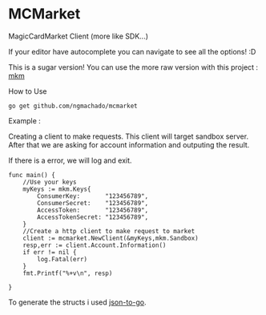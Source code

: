 # MCMarket
MagicCardMarket Client (more like SDK...)

If your editor have autocomplete you can navigate to see all the options! :D

This is a sugar version! You can use the more raw version with this project : [mkm](https://github.com/ngmachado/mkm)

How to Use
```
go get github.com/ngmachado/mcmarket
```

Example : 

Creating a client to make requests. This client will target sandbox server.
After that we are asking for account information and outputing the result.

If there is a error, we will log and exit.




```
func main() {
	//Use your keys
	myKeys := mkm.Keys{
		ConsumerKey:       "123456789",
		ConsumerSecret:    "123456789",
		AccessToken:       "123456789",
		AccessTokenSecret: "123456789",
	}
	//Create a http client to make request to market
	client := mcmarket.NewClient(&myKeys,mkm.Sandbox)
	resp,err := client.Account.Information()
	if err != nil {
		log.Fatal(err)
	}
	fmt.Printf("%+v\n", resp)

}
```


To generate the structs i used [json-to-go](https://github.com/mholt/json-to-go).
